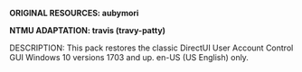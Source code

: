 **ORIGINAL RESOURCES: aubymori**

**NTMU ADAPTATION: travis (travy-patty)**


DESCRIPTION: This pack restores the classic DirectUI User Account Control GUI
Windows 10 versions 1703 and up. en-US (US English) only. 